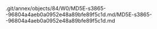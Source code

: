 .git/annex/objects/84/W0/MD5E-s3865--96804a4aeb0a0952e48a89bfe89f5c1d.md/MD5E-s3865--96804a4aeb0a0952e48a89bfe89f5c1d.md